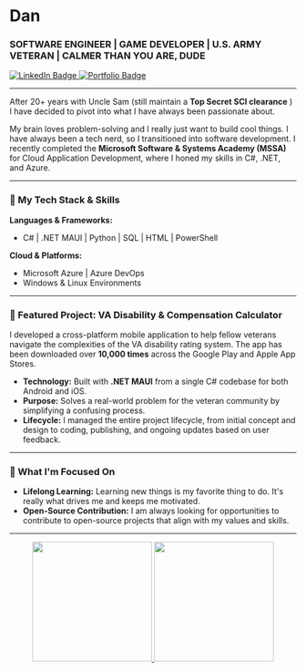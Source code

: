 # Dan

### SOFTWARE ENGINEER | GAME DEVELOPER | U.S. ARMY VETERAN | CALMER THAN YOU ARE, DUDE

<a href="https://www.linkedin.com/in/daniel-w-garcia/">
    <img src="https://img.shields.io/badge/LinkedIn-blue?style=for-the-badge&logo=linkedin&logoColor=white" alt="LinkedIn Badge"/>
</a>
<a href="https://www.danielwgarcia.com">
    <img src="https://img.shields.io/badge/Website-black?style=for-the-badge&logo=signal&logoColor=white" alt="Portfolio Badge"/>
</a>

---

After 20+ years with Uncle Sam (still maintain a **Top Secret SCI clearance** ) I have decided to pivot into what I have always been passionate about.

My brain loves problem-solving and I really just want to build cool things. I have always been a tech nerd, so I transitioned into software development. I recently completed the **Microsoft Software & Systems Academy (MSSA)** for Cloud Application Development, where I honed my skills in C#, .NET, and Azure. 

---

### 🔧 My Tech Stack & Skills

**Languages & Frameworks:**
*   C# | .NET MAUI | Python | SQL | HTML | PowerShell

**Cloud & Platforms:**
*   Microsoft Azure | Azure DevOps
*   Windows & Linux Environments

---

### 🚀 Featured Project: VA Disability & Compensation Calculator

I developed a cross-platform mobile application to help fellow veterans navigate the complexities of the VA disability rating system. The app has been downloaded over **10,000 times** across the Google Play and Apple App Stores.

*   **Technology:** Built with **.NET MAUI** from a single C# codebase for both Android and iOS.
*   **Purpose:** Solves a real-world problem for the veteran community by simplifying a confusing process.
*   **Lifecycle:** I managed the entire project lifecycle, from initial concept and design to coding, publishing, and ongoing updates based on user feedback.

---

### 🔭 What I'm Focused On
*   **Lifelong Learning:** Learning new things is my favorite thing to do. It's really what drives me and keeps me motivated.
*   **Open-Source Contribution:** I am always looking for opportunities to contribute to open-source projects that align with my values and skills.


---
<p align="center">
  <a href="#/">
    <img height="210rem" src="https://github-readme-stats.vercel.app/api?username=Daniel-W-Garcia&show_icons=true&theme=tokyonight&icon_color=158cef&count_private=true&include_all_commits=true&hide_border=true&cache_seconds=1800"/>
    <img height="210rem" src="https://github-readme-stats.vercel.app/api/top-langs?username=Daniel-W-Garcia&theme=tokyonight&show_icons=true&hide_border=true&layout=compact&hide=tcl&langs_count=8"/>
  </a>
</p>
